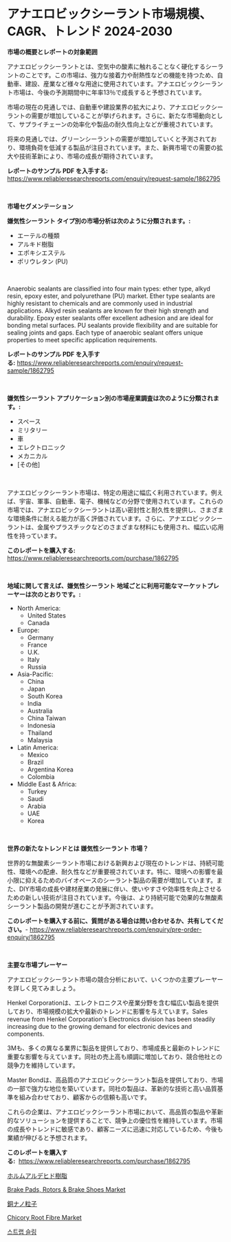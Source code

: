 <p><h1>アナエロビックシーラント市場規模、CAGR、トレンド 2024-2030</h1></p><p><strong>市場の概要とレポートの対象範囲</strong></p>
<p><p>アナエロビックシーラントとは、空気中の酸素に触れることなく硬化するシーラントのことです。この市場は、強力な接着力や耐熱性などの機能を持つため、自動車、建設、産業など様々な用途に使用されています。アナエロビックシーラント市場は、今後の予測期間中に年率13％で成長すると予想されています。</p><p>市場の現在の見通しでは、自動車や建設業界の拡大により、アナエロビックシーラントの需要が増加していることが挙げられます。さらに、新たな市場動向として、サプライチェーンの効率化や製品の耐久性向上などが重視されています。</p><p>将来の見通しでは、グリーンシーラントの需要が増加していくと予測されており、環境負荷を低減する製品が注目されています。また、新興市場での需要の拡大や技術革新により、市場の成長が期待されています。</p></p>
<p><strong>レポートのサンプル PDF を入手する:</strong> <a href="https://www.reliableresearchreports.com/enquiry/request-sample/1862795">https://www.reliableresearchreports.com/enquiry/request-sample/1862795</a></p>
<p>&nbsp;</p>
<p><strong>市場セグメンテーション</strong></p>
<p><strong>嫌気性シーラント タイプ別の市場分析は次のように分類されます。:</strong></p>
<p><ul><li>エーテルの種類</li><li>アルキド樹脂</li><li>エポキシエステル</li><li>ポリウレタン (PU)</li></ul></p>
<p>&nbsp;</p>
<p><p>Anaerobic sealants are classified into four main types: ether type, alkyd resin, epoxy ester, and polyurethane (PU) market. Ether type sealants are highly resistant to chemicals and are commonly used in industrial applications. Alkyd resin sealants are known for their high strength and durability. Epoxy ester sealants offer excellent adhesion and are ideal for bonding metal surfaces. PU sealants provide flexibility and are suitable for sealing joints and gaps. Each type of anaerobic sealant offers unique properties to meet specific application requirements.</p></p>
<p><strong>レポートのサンプル PDF を入手する:</strong>&nbsp;<a href="https://www.reliableresearchreports.com/enquiry/request-sample/1862795">https://www.reliableresearchreports.com/enquiry/request-sample/1862795</a></p>
<p>&nbsp;</p>
<p><strong> 嫌気性シーラント アプリケーション別の市場産業調査は次のように分類されます。:</strong></p>
<p><ul><li>スペース</li><li>ミリタリー</li><li>車</li><li>エレクトロニック</li><li>メカニカル</li><li>[その他]</li></ul></p>
<p>&nbsp;</p>
<p><p>アナエロビックシーラント市場は、特定の用途に幅広く利用されています。例えば、宇宙、軍事、自動車、電子、機械などの分野で使用されています。これらの市場では、アナエロビックシーラントは高い密封性と耐久性を提供し、さまざまな環境条件に耐える能力が高く評価されています。さらに、アナエロビックシーラントは、金属やプラスチックなどのさまざまな材料にも使用され、幅広い応用性を持っています。</p></p>
<p><strong>このレポートを購入する:</strong>&nbsp; <a href="https://www.reliableresearchreports.com/purchase/1862795">https://www.reliableresearchreports.com/purchase/1862795</a></p>
<p>&nbsp;</p>
<p><strong>地域に関して言えば、嫌気性シーラント 地域ごとに利用可能なマーケットプレーヤーは次のとおりです。:</strong></p>
<p><ul>
    <li>
        North America:
        <ul>
            <li>United States</li>
            <li>Canada</li>
        </ul>
    </li>
    <li>
        Europe:
        <ul>
            <li>Germany</li>
            <li>France</li>
            <li>U.K.</li>
            <li>Italy</li>
            <li>Russia</li>
        </ul>
    </li>
    <li>
        Asia-Pacific:
        <ul>
            <li>China</li>
            <li>Japan</li>
            <li>South Korea</li>
            <li>India</li>
            <li>Australia</li>
            <li>China Taiwan</li>
            <li>Indonesia</li>
            <li>Thailand</li>
            <li>Malaysia</li>
        </ul>
    </li>
    <li>
        Latin America:
        <ul>
            <li>Mexico</li>
            <li>Brazil</li>
            <li>Argentina Korea</li>
            <li>Colombia</li>
        </ul>
    </li>
    <li>
        Middle East & Africa:
        <ul>
            <li>Turkey</li>
            <li>Saudi</li>
            <li>Arabia</li>
            <li>UAE</li>
            <li>Korea</li>
        </ul>
    </li>
    </ul></p>
<p>&nbsp;</p>
<p><strong>世界の新たなトレンドとは 嫌気性シーラント 市場？</strong></p>
<p><p>世界的な無酸素シーラント市場における新興および現在のトレンドは、持続可能性、環境への配慮、耐久性などが重要視されています。特に、環境への影響を最小限に抑えるためのバイオベースのシーラント製品の需要が増加しています。また、DIY市場の成長や建材産業の発展に伴い、使いやすさや効率性を向上させるための新しい技術が注目されています。今後は、より持続可能で効果的な無酸素シーラント製品の開発が進むことが予測されています。</p></p>
<p><strong>このレポートを購入する前に、質問がある場合は問い合わせるか、共有してください。</strong>- <a href="https://www.reliableresearchreports.com/enquiry/pre-order-enquiry/1862795">https://www.reliableresearchreports.com/enquiry/pre-order-enquiry/1862795</a></p>
<p>&nbsp;</p>
<p><strong>主要な市場プレーヤー</strong></p>
<p><p>アナエロビックシーラント市場の競合分析において、いくつかの主要プレーヤーを詳しく見てみましょう。</p><p>Henkel Corporationは、エレクトロニクスや産業分野を含む幅広い製品を提供しており、市場規模の拡大や最新のトレンドに影響を与えています。Sales revenue from Henkel Corporation's Electronics division has been steadily increasing due to the growing demand for electronic devices and components.</p><p>3Mも、多くの異なる業界に製品を提供しており、市場成長と最新のトレンドに重要な影響を与えています。同社の売上高も順調に増加しており、競合他社との競争力を維持しています。</p><p>Master Bondは、高品質のアナエロビックシーラント製品を提供しており、市場の一部で強力な地位を築いています。同社の製品は、革新的な技術と高い品質基準を組み合わせており、顧客からの信頼も高いです。</p><p>これらの企業は、アナエロビックシーラント市場において、高品質の製品や革新的なソリューションを提供することで、競争上の優位性を維持しています。市場の成長やトレンドに敏感であり、顧客ニーズに迅速に対応しているため、今後も業績が伸びると予想されます。</p></p>
<p><strong>このレポートを購入する:</strong>&nbsp;&nbsp;<a href="https://www.reliableresearchreports.com/purchase/1862795">https://www.reliableresearchreports.com/purchase/1862795</a></p>
<p><p><a href="https://github.com/joaejkdzgyljvo6/Market-Research-Report-List-1/blob/main/2274121192080.md">ホルムアルデヒド樹脂</a></p><p><a href="https://fearless-okapi-6c8.notion.site/Brake-Pads-Rotors-Brake-Shoes-Market-Furnish-Information-about-Market-Size-Market-Share-Market--460d35ed02dc47bfa079d523e3aef9c7">Brake Pads, Rotors & Brake Shoes Market</a></p><p><a href="https://medium.com/@kaydenjohns1964/%E9%8A%85%E3%83%8A%E3%83%8E%E7%B2%92%E5%AD%90%E5%B8%82%E5%A0%B4-%E7%AB%B6%E4%BA%89%E5%88%86%E6%9E%90-%E5%B8%82%E5%A0%B4%E5%8B%95%E5%90%91-2031%E5%B9%B4%E3%81%BE%E3%81%A7%E3%81%AE%E4%BA%88%E6%B8%AC-473f2e12b8e0">銅ナノ粒子</a></p><p><a href="https://view.publitas.com/reportprime-1/chicory-root-fibre-market-size-evaluating-its-market-trends-growth-and-projections-2024-2031/">Chicory Root Fibre Market</a></p><p><a href="https://github.com/vsap75a286l/Market-Research-Report-List-1/blob/main/4960007191895.md">스트랩 슬링</a></p></p>